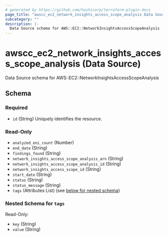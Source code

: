 ```yaml
---
# generated by https://github.com/hashicorp/terraform-plugin-docs
page_title: "awscc_ec2_network_insights_access_scope_analysis Data Source - terraform-provider-awscc"
subcategory: ""
description: |-
  Data Source schema for AWS::EC2::NetworkInsightsAccessScopeAnalysis
---
```


# awscc_ec2_network_insights_access_scope_analysis (Data Source)

Data Source schema for AWS::EC2::NetworkInsightsAccessScopeAnalysis



<!-- schema generated by tfplugindocs -->
## Schema

### Required

- `id` (String) Uniquely identifies the resource.

### Read-Only

- `analyzed_eni_count` (Number)
- `end_date` (String)
- `findings_found` (String)
- `network_insights_access_scope_analysis_arn` (String)
- `network_insights_access_scope_analysis_id` (String)
- `network_insights_access_scope_id` (String)
- `start_date` (String)
- `status` (String)
- `status_message` (String)
- `tags` (Attributes List) (see [below for nested schema](#nestedatt--tags))

<a id="nestedatt--tags"></a>
### Nested Schema for `tags`

Read-Only:

- `key` (String)
- `value` (String)
